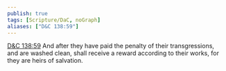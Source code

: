 ```yaml
---
publish: true
tags: [Scripture/DaC, noGraph]
aliases: ["D&C 138:59"]
---
```

[D&C 138:59](https://churchofjesuschrist.org/study/scriptures/dc-testament/dc/138?lang=eng&id=p59#p59) And after they have paid the penalty of their transgressions, and are washed clean, shall receive a reward according to their works, for they are heirs of salvation.
